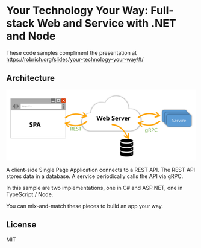 Your Technology Your Way: Full-stack Web and Service with .NET and Node
=======================================================================

These code samples compliment the presentation at https://robrich.org/slides/your-technology-your-way/#/

Architecture
------------

![System architecture](architecture.png)

A client-side Single Page Application connects to a REST API. The REST API stores data in a database. A service periodically calls the API via gRPC.

In this sample are two implementations, one in C# and ASP.NET, one in TypeScript / Node.

You can mix-and-match these pieces to build an app your way.


License
-------

MIT
